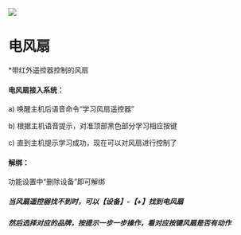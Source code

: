 ![](http://www.cspugoing.com/pcimg/help/Fan.png)

# 电风扇

*带红外遥控器控制的风扇

#### 电风扇接入系统：

a) 唤醒主机后语音命令“学习风扇遥控器”

b) 根据主机语音提示，对准顶部黑色部分学习相应按键 

c) 直到主机提示学习成功，现在可以对风扇进行控制了



#### 解绑：

功能设置中“删除设备”即可解绑

##### 当风扇遥控器找不到时，可以【设备】-【+】找到电风扇

##### 然后选择对应的品牌，按提示一步一步操作，看对应按键风扇是否有动作